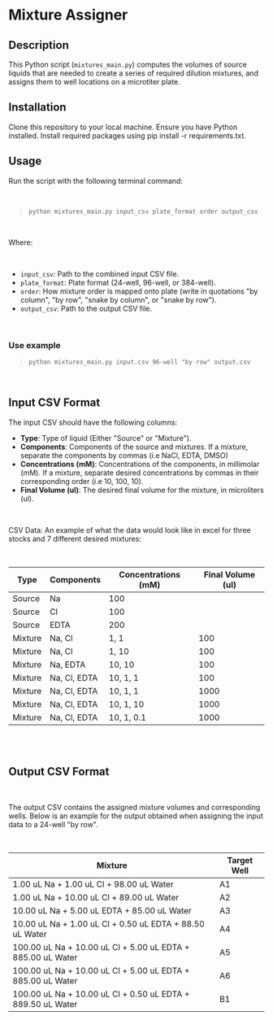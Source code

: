 # **Mixture Assigner** 

## Description

This Python script (`mixtures_main.py`) computes the volumes of source liquids that are needed to create a series of required dilution mixtures, and assigns them to well locations on a microtiter plate.

## Installation

Clone this repository to your local machine.
Ensure you have Python installed.
Install required packages using pip install -r requirements.txt.

## Usage

Run the script with the following terminal command:

</br>


> `python mixtures_main.py input_csv plate_format order output_csv`

</br>

Where:

</br>

- `input_csv`: Path to the combined input CSV file.
- `plate_format`: Plate format (24-well, 96-well, or 384-well).
- `order`: How mixture order is mapped onto plate (write in quotations "by column", "by row", "snake by column", or "snake by row").
- `output_csv`: Path to the output CSV file.

</br>

### Use example


> `python mixtures_main.py input.csv 96-well "by row" output.csv`

</br>

## Input CSV Format

The input CSV should have the following columns:

- **Type**: Type of liquid (Either "Source" or "Mixture").
- **Components**: Components of the source and mixtures. If a mixture, separate the components by commas (i.e NaCl, EDTA, DMSO)
- **Concentrations (mM)**: Concentrations of the components, in millimolar (mM). If a mixture, separate desired concentrations by commas in their corresponding order (i.e 10, 100, 10).
- **Final Volume (ul)**: The desired final volume for the mixture, in microliters (ul).

</br>

CSV Data: An example of what the data would look like in excel for three stocks and 7 different desired mixtures:


</br>


|Type   |Components  |Concentrations (mM)|Final Volume (ul)|
|-------|------------|-------------------|-----------------|
|Source |Na          |100                |                 |
|Source |Cl          |100                |                 |
|Source |EDTA        |200                |                 |
|Mixture|Na, Cl      |1, 1               |100              |
|Mixture|Na, Cl      |1, 10              |100              |
|Mixture|Na, EDTA    |10, 10             |100              |
|Mixture|Na, Cl, EDTA|10, 1, 1           |100              |
|Mixture|Na, Cl, EDTA|10, 1, 1           |1000             |
|Mixture|Na, Cl, EDTA|10, 1, 10          |1000             |
|Mixture|Na, Cl, EDTA|10, 1, 0.1         |1000             |

</br>
</br>

## Output CSV Format

</br>

The output CSV contains the assigned mixture volumes and corresponding wells. Below is an example for the output obtained when assigning the input data to a 24-well "by row".

</br>

|Mixture|Target Well|
|-------|-----------|
|1.00 uL Na + 1.00 uL Cl + 98.00 uL Water| A1        |
|1.00 uL Na + 10.00 uL Cl + 89.00 uL Water| A2        |
|10.00 uL Na + 5.00 uL EDTA + 85.00 uL Water| A3        |
|10.00 uL Na + 1.00 uL Cl + 0.50 uL EDTA + 88.50 uL Water| A4        |
|100.00 uL Na + 10.00 uL Cl + 5.00 uL EDTA + 885.00 uL Water| A5        |
|100.00 uL Na + 10.00 uL Cl + 5.00 uL EDTA + 885.00 uL Water| A6        |
|100.00 uL Na + 10.00 uL Cl + 0.50 uL EDTA + 889.50 uL Water| B1        |


</br>
